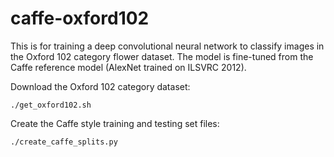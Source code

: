 # caffe-oxford102
This is for training a deep convolutional neural network to classify images in the Oxford 102 category flower dataset. The model is fine-tuned from the Caffe reference model (AlexNet trained on ILSVRC 2012).

Download the Oxford 102 category dataset:

`./get_oxford102.sh`

Create the Caffe style training and testing set files:

`./create_caffe_splits.py`

